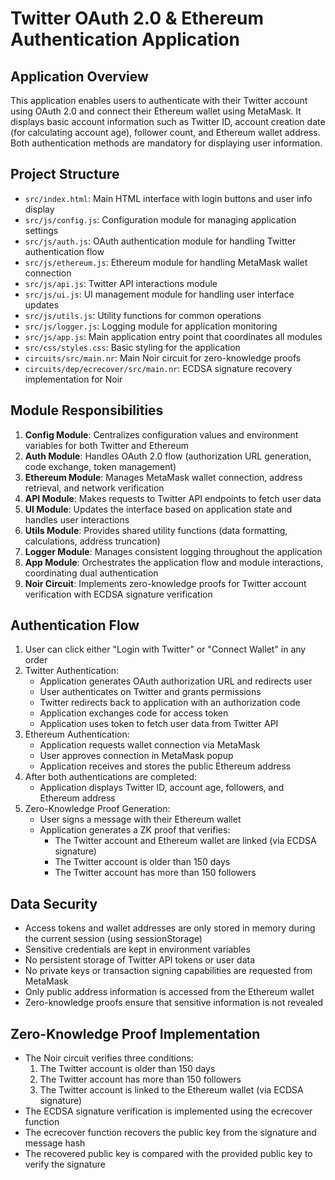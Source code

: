 # Twitter OAuth 2.0 & Ethereum Authentication Application

## Application Overview
This application enables users to authenticate with their Twitter account using OAuth 2.0 and connect their Ethereum wallet using MetaMask. It displays basic account information such as Twitter ID, account creation date (for calculating account age), follower count, and Ethereum wallet address. Both authentication methods are mandatory for displaying user information.

## Project Structure
- `src/index.html`: Main HTML interface with login buttons and user info display
- `src/js/config.js`: Configuration module for managing application settings
- `src/js/auth.js`: OAuth authentication module for handling Twitter authentication flow
- `src/js/ethereum.js`: Ethereum module for handling MetaMask wallet connection
- `src/js/api.js`: Twitter API interactions module
- `src/js/ui.js`: UI management module for handling user interface updates
- `src/js/utils.js`: Utility functions for common operations
- `src/js/logger.js`: Logging module for application monitoring
- `src/js/app.js`: Main application entry point that coordinates all modules
- `src/css/styles.css`: Basic styling for the application
- `circuits/src/main.nr`: Main Noir circuit for zero-knowledge proofs
- `circuits/dep/ecrecover/src/main.nr`: ECDSA signature recovery implementation for Noir

## Module Responsibilities
1. **Config Module**: Centralizes configuration values and environment variables for both Twitter and Ethereum
2. **Auth Module**: Handles OAuth 2.0 flow (authorization URL generation, code exchange, token management)
3. **Ethereum Module**: Manages MetaMask wallet connection, address retrieval, and network verification
4. **API Module**: Makes requests to Twitter API endpoints to fetch user data
5. **UI Module**: Updates the interface based on application state and handles user interactions
6. **Utils Module**: Provides shared utility functions (data formatting, calculations, address truncation)
7. **Logger Module**: Manages consistent logging throughout the application
8. **App Module**: Orchestrates the application flow and module interactions, coordinating dual authentication
9. **Noir Circuit**: Implements zero-knowledge proofs for Twitter account verification with ECDSA signature verification

## Authentication Flow
1. User can click either "Login with Twitter" or "Connect Wallet" in any order
2. Twitter Authentication:
   - Application generates OAuth authorization URL and redirects user
   - User authenticates on Twitter and grants permissions
   - Twitter redirects back to application with an authorization code
   - Application exchanges code for access token
   - Application uses token to fetch user data from Twitter API
3. Ethereum Authentication:
   - Application requests wallet connection via MetaMask
   - User approves connection in MetaMask popup
   - Application receives and stores the public Ethereum address
4. After both authentications are completed:
   - Application displays Twitter ID, account age, followers, and Ethereum address
5. Zero-Knowledge Proof Generation:
   - User signs a message with their Ethereum wallet
   - Application generates a ZK proof that verifies:
     - The Twitter account and Ethereum wallet are linked (via ECDSA signature)
     - The Twitter account is older than 150 days
     - The Twitter account has more than 150 followers

## Data Security
- Access tokens and wallet addresses are only stored in memory during the current session (using sessionStorage)
- Sensitive credentials are kept in environment variables
- No persistent storage of Twitter API tokens or user data
- No private keys or transaction signing capabilities are requested from MetaMask
- Only public address information is accessed from the Ethereum wallet
- Zero-knowledge proofs ensure that sensitive information is not revealed

## Zero-Knowledge Proof Implementation
- The Noir circuit verifies three conditions:
  1. The Twitter account is older than 150 days
  2. The Twitter account has more than 150 followers
  3. The Twitter account is linked to the Ethereum wallet (via ECDSA signature)
- The ECDSA signature verification is implemented using the ecrecover function
- The ecrecover function recovers the public key from the signature and message hash
- The recovered public key is compared with the provided public key to verify the signature 